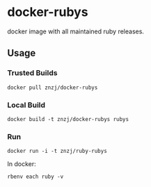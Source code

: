 # docker-rubys

docker image with all maintained ruby releases.

## Usage

### Trusted Builds

    docker pull znzj/docker-rubys

### Local Build

    docker build -t znzj/docker-rubys rubys

### Run

    docker run -i -t znzj/ruby-rubys

In docker:

    rbenv each ruby -v
